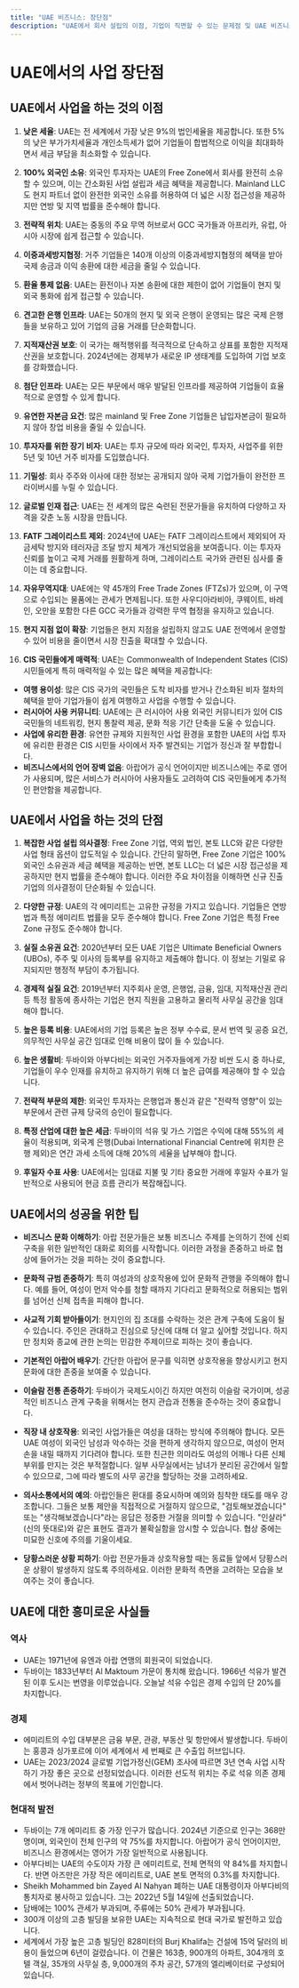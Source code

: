 ```yaml
---
title: "UAE 비즈니스: 장단점"
description: "UAE에서 회사 설립의 이점, 기업이 직면할 수 있는 문제점 및 UAE 비즈니스 법인의 최적 활용 방안에 대한 개요"
---
```


# UAE에서의 사업 장단점

## UAE에서 사업을 하는 것의 이점

1. **낮은 세율**: UAE는 전 세계에서 가장 낮은 9%의 법인세율을 제공합니다. 또한 5%의 낮은 부가가치세율과 개인소득세가 없어 기업들이 합법적으로 이익을 최대화하면서 세금 부담을 최소화할 수 있습니다.

2. **100% 외국인 소유**: 외국인 투자자는 UAE의 Free Zone에서 회사를 완전히 소유할 수 있으며, 이는 간소화된 사업 설립과 세금 혜택을 제공합니다. Mainland LLC도 현지 파트너 없이 완전한 외국인 소유를 허용하여 더 넓은 시장 접근성을 제공하지만 연방 및 지역 법률을 준수해야 합니다.

3. **전략적 위치**: UAE는 중동의 주요 무역 허브로서 GCC 국가들과 아프리카, 유럽, 아시아 시장에 쉽게 접근할 수 있습니다.

4. **이중과세방지협정**: 거주 기업들은 140개 이상의 이중과세방지협정의 혜택을 받아 국제 송금과 이익 송환에 대한 세금을 줄일 수 있습니다.

5. **환율 통제 없음**: UAE는 환전이나 자본 송환에 대한 제한이 없어 기업들이 현지 및 외국 통화에 쉽게 접근할 수 있습니다.

6. **견고한 은행 인프라**: UAE는 50개의 현지 및 외국 은행이 운영되는 많은 국제 은행들을 보유하고 있어 기업의 금융 거래를 단순화합니다.

7. **지적재산권 보호**: 이 국가는 해적행위를 적극적으로 단속하고 상표를 포함한 지적재산권을 보호합니다. 2024년에는 경제부가 새로운 IP 생태계를 도입하여 기업 보호를 강화했습니다.

8. **첨단 인프라**: UAE는 모든 부문에서 매우 발달된 인프라를 제공하여 기업들이 효율적으로 운영할 수 있게 합니다.

9. **유연한 자본금 요건**: 많은 mainland 및 Free Zone 기업들은 납입자본금이 필요하지 않아 창업 비용을 줄일 수 있습니다.

10. **투자자를 위한 장기 비자**: UAE는 투자 규모에 따라 외국인, 투자자, 사업주를 위한 5년 및 10년 거주 비자를 도입했습니다.

11. **기밀성**: 회사 주주와 이사에 대한 정보는 공개되지 않아 국제 기업가들이 완전한 프라이버시를 누릴 수 있습니다.

12. **글로벌 인재 접근**: UAE는 전 세계의 많은 숙련된 전문가들을 유치하여 다양하고 자격을 갖춘 노동 시장을 만듭니다.

13. **FATF 그레이리스트 제외**: 2024년에 UAE는 FATF 그레이리스트에서 제외되어 자금세탁 방지와 테러자금 조달 방지 체계가 개선되었음을 보여줍니다. 이는 투자자 신뢰를 높이고 국제 거래를 원활하게 하며, 그레이리스트 국가와 관련된 심사를 줄이는 데 중요합니다.

14. **자유무역지대**: UAE에는 약 45개의 Free Trade Zones (FTZs)가 있으며, 이 구역으로 수입되는 물품에는 관세가 면제됩니다. 또한 사우디아라비아, 쿠웨이트, 바레인, 오만을 포함한 다른 GCC 국가들과 강력한 무역 협정을 유지하고 있습니다.

15. **현지 지점 없이 확장**: 기업들은 현지 지점을 설립하지 않고도 UAE 전역에서 운영할 수 있어 비용을 줄이면서 시장 진출을 확대할 수 있습니다.

16. **CIS 국민들에게 매력적**: UAE는 Commonwealth of Independent States (CIS) 시민들에게 특히 매력적일 수 있는 많은 혜택을 제공합니다:

- **여행 용이성**: 많은 CIS 국가의 국민들은 도착 비자를 받거나 간소화된 비자 절차의 혜택을 받아 기업가들이 쉽게 여행하고 사업을 수행할 수 있습니다.
- **러시아어 사용 커뮤니티**: UAE에는 큰 러시아어 사용 외국인 커뮤니티가 있어 CIS 국민들의 네트워킹, 현지 통찰력 제공, 문화 적응 기간 단축을 도울 수 있습니다.
- **사업에 유리한 환경**: 유연한 규제와 지원적인 사업 환경을 포함한 UAE의 사업 투자에 유리한 환경은 CIS 시민들 사이에서 자주 발견되는 기업가 정신과 잘 부합합니다.
- **비즈니스에서의 언어 장벽 없음**: 아랍어가 공식 언어이지만 비즈니스에는 주로 영어가 사용되며, 많은 서비스가 러시아어 사용자들도 고려하여 CIS 국민들에게 추가적인 편안함을 제공합니다.

## UAE에서 사업을 하는 것의 단점

1. **복잡한 사업 설립 의사결정**: Free Zone 기업, 역외 법인, 본토 LLC와 같은 다양한 사업 형태 옵션이 압도적일 수 있습니다. 간단히 말하면, Free Zone 기업은 100% 외국인 소유권과 세금 혜택을 제공하는 반면, 본토 LLC는 더 넓은 시장 접근성을 제공하지만 현지 법률을 준수해야 합니다. 이러한 주요 차이점을 이해하면 신규 진출 기업의 의사결정이 단순화될 수 있습니다.

2. **다양한 규정**: UAE의 각 에미리트는 고유한 규정을 가지고 있습니다. 기업들은 연방법과 특정 에미리트 법률을 모두 준수해야 합니다. Free Zone 기업은 특정 Free Zone 규정도 준수해야 합니다.

3. **실질 소유권 요건**: 2020년부터 모든 UAE 기업은 Ultimate Beneficial Owners (UBOs), 주주 및 이사의 등록부를 유지하고 제출해야 합니다. 이 정보는 기밀로 유지되지만 행정적 부담이 추가됩니다.

4. **경제적 실질 요건**: 2019년부터 지주회사 운영, 은행업, 금융, 임대, 지적재산권 관리 등 특정 활동에 종사하는 기업은 현지 직원을 고용하고 물리적 사무실 공간을 임대해야 합니다.

5. **높은 등록 비용**: UAE에서의 기업 등록은 높은 정부 수수료, 문서 번역 및 공증 요건, 의무적인 사무실 공간 임대로 인해 비용이 많이 들 수 있습니다.

6. **높은 생활비**: 두바이와 아부다비는 외국인 거주자들에게 가장 비싼 도시 중 하나로, 기업들이 우수 인재를 유치하고 유지하기 위해 더 높은 급여를 제공해야 할 수 있습니다.

7. **전략적 부문의 제한**: 외국인 투자자는 은행업과 통신과 같은 "전략적 영향"이 있는 부문에서 관련 규제 당국의 승인이 필요합니다.

8. **특정 산업에 대한 높은 세금**: 두바이의 석유 및 가스 기업은 수익에 대해 55%의 세율이 적용되며, 외국계 은행(Dubai International Financial Centre에 위치한 은행 제외)은 연간 과세 소득에 대해 20%의 세율을 납부해야 합니다.

9. **후일자 수표 사용**: UAE에서는 임대료 지불 및 기타 중요한 거래에 후일자 수표가 일반적으로 사용되어 현금 흐름 관리가 복잡해집니다.

## UAE에서의 성공을 위한 팁

- **비즈니스 문화 이해하기**: 아랍 전문가들은 보통 비즈니스 주제를 논의하기 전에 신뢰 구축을 위한 일반적인 대화로 회의를 시작합니다. 이러한 과정을 존중하고 바로 협상에 들어가는 것을 피하는 것이 중요합니다.

- **문화적 규범 존중하기**: 특히 여성과의 상호작용에 있어 문화적 관행을 주의해야 합니다. 예를 들어, 여성이 먼저 악수를 청할 때까지 기다리고 문화적으로 허용되는 범위를 넘어선 신체 접촉을 피해야 합니다.

- **사교적 기회 받아들이기**: 현지인의 집 초대를 수락하는 것은 관계 구축에 도움이 될 수 있습니다. 주인은 관대하고 진심으로 당신에 대해 더 알고 싶어할 것입니다. 하지만 정치와 종교에 관한 논의는 민감한 주제이므로 피하는 것이 좋습니다.

- **기본적인 아랍어 배우기**: 간단한 아랍어 문구를 익히면 상호작용을 향상시키고 현지 문화에 대한 존중을 보여줄 수 있습니다.

- **이슬람 전통 존중하기**: 두바이가 국제도시이긴 하지만 여전히 이슬람 국가이며, 성공적인 비즈니스 관계 구축을 위해서는 현지 관습과 전통을 준수하는 것이 중요합니다.

- **직장 내 상호작용**: 외국인 사업가들은 여성을 대하는 방식에 주의해야 합니다. 모든 UAE 여성이 외국인 남성과 악수하는 것을 편하게 생각하지 않으므로, 여성이 먼저 손을 내밀 때까지 기다려야 합니다. 또한 친근한 의미라도 여성의 어깨나 다른 신체 부위를 만지는 것은 부적절합니다. 일부 사무실에서는 남녀가 분리된 공간에서 일할 수 있으므로, 그에 따라 별도의 사무 공간을 할당하는 것을 고려하세요.

- **의사소통에서의 예의**: 아랍인들은 환대를 중요시하며 예의와 침착한 태도를 매우 강조합니다. 그들은 보통 제안을 직접적으로 거절하지 않으므로, "검토해보겠습니다" 또는 "생각해보겠습니다"라는 응답은 정중한 거절을 의미할 수 있습니다. "인샬라"(신의 뜻대로)와 같은 표현도 결과가 불확실함을 암시할 수 있습니다. 협상 중에는 미묘한 신호에 주의를 기울이세요.

- **당황스러운 상황 피하기**: 아랍 전문가들과 상호작용할 때는 동료들 앞에서 당황스러운 상황이 발생하지 않도록 주의하세요. 이러한 문화적 측면을 고려하는 모습을 보여주는 것이 좋습니다.

## UAE에 대한 흥미로운 사실들

### 역사

- UAE는 1971년에 유엔과 아랍 연맹의 회원국이 되었습니다.
- 두바이는 1833년부터 Al Maktoum 가문이 통치해 왔습니다. 1966년 석유가 발견된 이후 도시는 번영을 이루었습니다. 오늘날 석유 수입은 경제 수입의 단 20%를 차지합니다.

### 경제

- 에미리트의 수입 대부분은 금융 부문, 관광, 부동산 및 항만에서 발생합니다. 두바이는 홍콩과 싱가포르에 이어 세계에서 세 번째로 큰 수출입 허브입니다.
- UAE는 2023/2024 글로벌 기업가정신(GEM) 조사에 따르면 3년 연속 사업 시작하기 가장 좋은 곳으로 선정되었습니다. 이러한 선도적 위치는 주로 석유 의존 경제에서 벗어나려는 정부의 목표에 기인합니다.

### 현대적 발전

- 두바이는 7개 에미리트 중 가장 인구가 많습니다. 2024년 기준으로 인구는 368만 명이며, 외국인이 전체 인구의 약 75%를 차지합니다. 아랍어가 공식 언어이지만, 비즈니스 환경에서는 영어가 가장 일반적으로 사용됩니다.
- 아부다비는 UAE의 수도이자 가장 큰 에미리트로, 전체 면적의 약 84%를 차지합니다. 반면 아즈만은 가장 작은 에미리트로, UAE 본토 면적의 0.3%를 차지합니다.
- Sheikh Mohammed bin Zayed Al Nahyan 폐하는 UAE 대통령이자 아부다비의 통치자로 봉사하고 있습니다. 그는 2022년 5월 14일에 선출되었습니다.
- 담배에는 100% 관세가 부과되며, 주류에는 50% 관세가 부과됩니다.
- 300개 이상의 고층 빌딩을 보유한 UAE는 지속적으로 현대 국가로 발전하고 있습니다.
- 세계에서 가장 높은 고층 빌딩인 828미터의 Burj Khalifa는 건설에 15억 달러의 비용이 들었으며 6년이 걸렸습니다. 이 건물은 163층, 900개의 아파트, 304개의 호텔 객실, 35개의 사무실 층, 9,000개의 주차 공간, 57개의 엘리베이터로 구성되어 있습니다.
